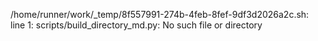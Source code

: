 /home/runner/work/_temp/8f557991-274b-4feb-8fef-9df3d2026a2c.sh: line 1: scripts/build_directory_md.py: No such file or directory
